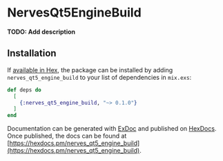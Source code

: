 # NervesQt5EngineBuild

**TODO: Add description**

## Installation

If [available in Hex](https://hex.pm/docs/publish), the package can be installed
by adding `nerves_qt5_engine_build` to your list of dependencies in `mix.exs`:

```elixir
def deps do
  [
    {:nerves_qt5_engine_build, "~> 0.1.0"}
  ]
end
```

Documentation can be generated with [ExDoc](https://github.com/elixir-lang/ex_doc)
and published on [HexDocs](https://hexdocs.pm). Once published, the docs can
be found at [https://hexdocs.pm/nerves_qt5_engine_build](https://hexdocs.pm/nerves_qt5_engine_build).

